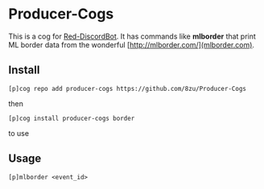 # Producer-Cogs

This is a cog for [Red-DiscordBot](https://github.com/Cog-Creators/Red-DiscordBot). It has commands like **mlborder** that print ML border data from the wonderful [http://mlborder.com/](mlborder.com).

## Install

```
[p]cog repo add producer-cogs https://github.com/8zu/Producer-Cogs
```

then

```
[p]cog install producer-cogs border
```

to use

## Usage

```
[p]mlborder <event_id>
```
